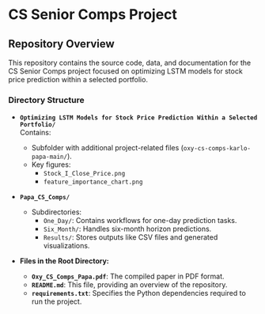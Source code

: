 # CS Senior Comps Project

## Repository Overview

This repository contains the source code, data, and documentation for the CS Senior Comps project focused on optimizing LSTM models for stock price prediction within a selected portfolio.

### Directory Structure

- **`Optimizing LSTM Models for Stock Price Prediction Within a Selected Portfolio/`**  
  Contains:
  - Subfolder with additional project-related files (`oxy-cs-comps-karlo-papa-main/`).
  - Key figures:
    - `Stock_I_Close_Price.png`
    - `feature_importance_chart.png`

- **`Papa_CS_Comps/`**  
  - Subdirectories:
    - `One_Day/`: Contains workflows for one-day prediction tasks.
    - `Six_Month/`: Handles six-month horizon predictions.
    - `Results/`: Stores outputs like CSV files and generated visualizations.

- **Files in the Root Directory:**
  - **`Oxy_CS_Comps_Papa.pdf`**: The compiled paper in PDF format.
  - **`README.md`**: This file, providing an overview of the repository.
  - **`requirements.txt`**: Specifies the Python dependencies required to run the project.
